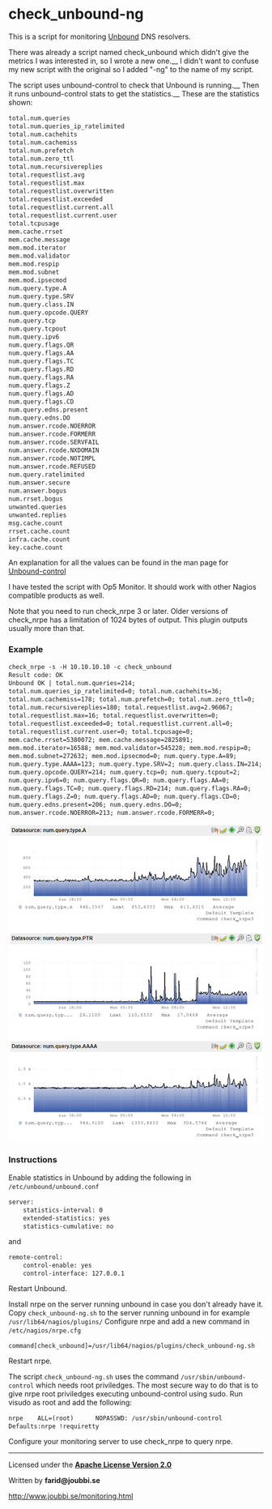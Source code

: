 # check_unbound-ng

This is a script for monitoring [Unbound](https://nlnetlabs.nl/projects/unbound/about/) DNS resolvers.

There was already a script named check_unbound which didn't give the metrics I was interested in, so I wrote a new one.__
I didn't want to confuse my new script with the original so I added "-ng" to the name of my script.

The script uses unbound-control to check that Unbound is running.__
Then it runs unbound-control stats to get the statistics.__
These are the statistics shown:
```
total.num.queries
total.num.queries_ip_ratelimited
total.num.cachehits
total.num.cachemiss
total.num.prefetch
total.num.zero_ttl
total.num.recursivereplies
total.requestlist.avg
total.requestlist.max
total.requestlist.overwritten
total.requestlist.exceeded
total.requestlist.current.all
total.requestlist.current.user
total.tcpusage
mem.cache.rrset
mem.cache.message
mem.mod.iterator
mem.mod.validator
mem.mod.respip
mem.mod.subnet
mem.mod.ipsecmod
num.query.type.A
num.query.type.SRV
num.query.class.IN
num.query.opcode.QUERY
num.query.tcp
num.query.tcpout
num.query.ipv6
num.query.flags.QR
num.query.flags.AA
num.query.flags.TC
num.query.flags.RD
num.query.flags.RA
num.query.flags.Z
num.query.flags.AD
num.query.flags.CD
num.query.edns.present
num.query.edns.DO
num.answer.rcode.NOERROR
num.answer.rcode.FORMERR
num.answer.rcode.SERVFAIL
num.answer.rcode.NXDOMAIN
num.answer.rcode.NOTIMPL
num.answer.rcode.REFUSED
num.query.ratelimited
num.answer.secure
num.answer.bogus
num.rrset.bogus
unwanted.queries
unwanted.replies
msg.cache.count
rrset.cache.count
infra.cache.count
key.cache.count
```
An explanation for all the values can be found in the man page for [Unbound-control](https://nlnetlabs.nl/documentation/unbound/unbound-control/)

I have tested the script with Op5 Monitor. It should work with other Nagios compatible products as well.

Note that you need to run check_nrpe 3 or later.
Older versions of check_nrpe has a limitation of 1024 bytes of output. This plugin outputs usually more than that.

### Example

```
check_nrpe -s -H 10.10.10.10 -c check_unbound
Result code: OK
Unbound OK | total.num.queries=214; total.num.queries_ip_ratelimited=0; total.num.cachehits=36; total.num.cachemiss=178; total.num.prefetch=0; total.num.zero_ttl=0; total.num.recursivereplies=180; total.requestlist.avg=2.96067; total.requestlist.max=16; total.requestlist.overwritten=0; total.requestlist.exceeded=0; total.requestlist.current.all=0; total.requestlist.current.user=0; total.tcpusage=0; mem.cache.rrset=5380072; mem.cache.message=2825891; mem.mod.iterator=16588; mem.mod.validator=545228; mem.mod.respip=0; mem.mod.subnet=272632; mem.mod.ipsecmod=0; num.query.type.A=89; num.query.type.AAAA=123; num.query.type.SRV=2; num.query.class.IN=214; num.query.opcode.QUERY=214; num.query.tcp=0; num.query.tcpout=2; num.query.ipv6=0; num.query.flags.QR=0; num.query.flags.AA=0; num.query.flags.TC=0; num.query.flags.RD=214; num.query.flags.RA=0; num.query.flags.Z=0; num.query.flags.AD=0; num.query.flags.CD=0; num.query.edns.present=206; num.query.edns.DO=0; num.answer.rcode.NOERROR=213; num.answer.rcode.FORMERR=0;
```

![alt text](graph_example.png "Example of graphs")


### Instructions

Enable statistics in Unbound by adding the following in `/etc/unbound/unbound.conf`
```
server:
    statistics-interval: 0
    extended-statistics: yes
    statistics-cumulative: no
```
and
```
remote-control:
    control-enable: yes
    control-interface: 127.0.0.1
```
Restart Unbound.

Install nrpe on the server running unbound in case you don't already have it.
Copy `check_unbound-ng.sh` to the server running unbound in for example `/usr/lib64/nagios/plugins/`
Configure nrpe and add a new command in `/etc/nagios/nrpe.cfg`
```
command[check_unbound]=/usr/lib64/nagios/plugins/check_unbound-ng.sh
```
Restart nrpe.

The script `check_unbound-ng.sh` uses the command `/usr/sbin/unbound-control` which needs root priviledges.
The most secure way to do that is to give nrpe root priviledges executing unbound-control using sudo.
Run visudo as root and add the following:
```
nrpe    ALL=(root)      NOPASSWD: /usr/sbin/unbound-control
Defaults:nrpe !requiretty
```

Configure your monitoring server to use check_nrpe to query nrpe. 

___

Licensed under the [__Apache License Version 2.0__](https://www.apache.org/licenses/LICENSE-2.0)

Written by __farid@joubbi.se__

http://www.joubbi.se/monitoring.html

